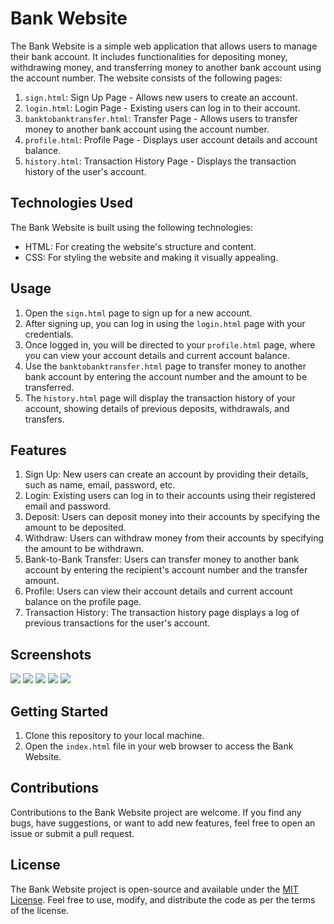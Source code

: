 # Bank Website

The Bank Website is a simple web application that allows users to manage their bank account. It includes functionalities for depositing money, withdrawing money, and transferring money to another bank account using the account number. The website consists of the following pages:

1. `sign.html`: Sign Up Page - Allows new users to create an account.
2. `login.html`: Login Page - Existing users can log in to their account.
3. `banktobanktransfer.html`: Transfer Page - Allows users to transfer money to another bank account using the account number.
4. `profile.html`: Profile Page - Displays user account details and account balance.
5. `history.html`: Transaction History Page - Displays the transaction history of the user's account.

## Technologies Used

The Bank Website is built using the following technologies:

- HTML: For creating the website's structure and content.
- CSS: For styling the website and making it visually appealing.

## Usage

1. Open the `sign.html` page to sign up for a new account.
2. After signing up, you can log in using the `login.html` page with your credentials.
3. Once logged in, you will be directed to your `profile.html` page, where you can view your account details and current account balance.
4. Use the `banktobanktransfer.html` page to transfer money to another bank account by entering the account number and the amount to be transferred.
5. The `history.html` page will display the transaction history of your account, showing details of previous deposits, withdrawals, and transfers.

## Features

1. Sign Up: New users can create an account by providing their details, such as name, email, password, etc.
2. Login: Existing users can log in to their accounts using their registered email and password.
3. Deposit: Users can deposit money into their accounts by specifying the amount to be deposited.
4. Withdraw: Users can withdraw money from their accounts by specifying the amount to be withdrawn.
5. Bank-to-Bank Transfer: Users can transfer money to another bank account by entering the recipient's account number and the transfer amount.
6. Profile: Users can view their account details and current account balance on the profile page.
7. Transaction History: The transaction history page displays a log of previous transactions for the user's account.

## Screenshots

![](https://github.com/ArunkumarRagu/Tasks/assets/101445700/abe82193-46d1-465b-a0df-dc2f0bd6f996)
![](https://github.com/ArunkumarRagu/Tasks/assets/101445700/7b868831-e9d9-4013-bf37-398b0a1b02ae)
![](https://github.com/ArunkumarRagu/Tasks/assets/101445700/8cdb7fb1-32e1-4f57-8fe2-011abb40b4fa)
![](https://github.com/ArunkumarRagu/Tasks/assets/101445700/388be4b2-3b99-49f1-8fd2-281d407c5764)
![](https://github.com/ArunkumarRagu/Tasks/assets/101445700/98babc53-2fc0-410d-96d9-87c2a0f2c2f6)

## Getting Started

1. Clone this repository to your local machine.
2. Open the `index.html` file in your web browser to access the Bank Website.

## Contributions

Contributions to the Bank Website project are welcome. If you find any bugs, have suggestions, or want to add new features, feel free to open an issue or submit a pull request.

## License

The Bank Website project is open-source and available under the [MIT License](./LICENSE). Feel free to use, modify, and distribute the code as per the terms of the license.
